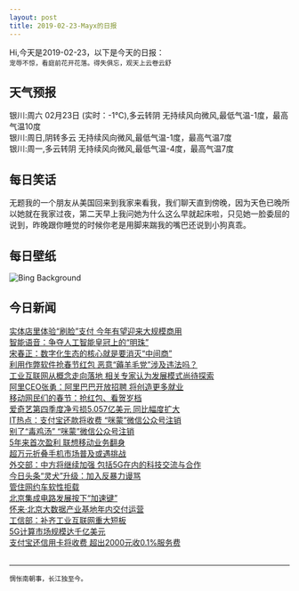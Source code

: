 ```yaml
---
layout: post
title: 2019-02-23-Mayx的日报
---
```


Hi,今天是2019-02-23，以下是今天的日报：<br><small>
宠辱不惊，看庭前花开花落。得失俱忘，观天上云卷云舒</small><!--more-->
## 天气预报
银川:周六 02月23日 (实时：-1℃),多云转阴 无持续风向微风,最低气温-1度，最高气温10度<br>银川:周日,阴转多云 无持续风向微风,最低气温-1度，最高气温7度<br>银川:周一,多云转阴 无持续风向微风,最低气温-4度，最高气温7度
## 每日笑话
无题我的一个朋友从美国回来到我家来看我，我们聊天直到傍晚，因为天色已晚所以她就在我家过夜，第二天早上我问她为什么这么早就起床啦，只见她一脸委屈的说到，昨晚跟你睡觉的时候你老是用脚来踹我的嘴巴还说到小狗真乖。
## 每日壁纸
![Bing Background](https://cn.bing.com/az/hprichbg/rb/PlatteRiver_EN-US4569107551_1920x1080.jpg "Sandhill cranes taking flight over the Platte River near Kearney, Nebraska (© Diana Robinson Photography/Getty Images)")
## 今日新闻

[实体店里体验“刷脸”支付 今年有望迎来大规模商用](http://it.people.com.cn/n1/2019/0222/c1009-30897669.html)   
[智能语音：争夺人工智能皇冠上的“明珠”](http://it.people.com.cn/n1/2019/0222/c1009-30897954.html)   
[宋春正：数字化生态的核心就是要消灭“中间商”](http://it.people.com.cn/n1/2019/0222/c1009-30897938.html)   
[利用作弊软件抢春节红包 恶意“薅羊毛党”涉及违法吗？](http://it.people.com.cn/n1/2019/0222/c1009-30897936.html)   
[工业互联网从概念走向落地 相关专家认为发展模式尚待探索](http://it.people.com.cn/n1/2019/0222/c1009-30897914.html)   
[阿里CEO张勇：阿里巴巴开放招聘 将创造更多就业](http://it.people.com.cn/n1/2019/0222/c1009-30897653.html)   
[移动网民们的春节：抢红包、看贺岁档](http://it.people.com.cn/n1/2019/0222/c1009-30896907.html)   
[爱奇艺第四季度净亏损5.057亿美元 同比幅度扩大](http://it.people.com.cn/n1/2019/0222/c1009-30897125.html)   
[IT热点：支付宝还款将收费 “咪蒙”微信公众号注销](http://it.people.com.cn/n1/2019/0222/c1009-30896524.html)   
[别了“毒鸡汤” “咪蒙”微信公众号注销](http://it.people.com.cn/n1/2019/0222/c1009-30895813.html)   
[5年来首次盈利 联想移动业务翻身](http://it.people.com.cn/n1/2019/0222/c1009-30896031.html)   
[超万元折叠手机市场普及或遇挑战](http://it.people.com.cn/n1/2019/0222/c1009-30896231.html)   
[外交部：中方将继续加强 包括5G在内的科技交流与合作](http://it.people.com.cn/n1/2019/0222/c1009-30896119.html)   
[今日头条“灵犬”升级：加入反暴力谩骂](http://it.people.com.cn/n1/2019/0222/c1009-30896163.html)   
[管住网约车软性拒载](http://it.people.com.cn/n1/2019/0222/c1009-30896143.html)   
[北京集成电路发展按下“加速键”](http://it.people.com.cn/n1/2019/0222/c1009-30896131.html)   
[怀来·北京大数据产业基地年内交付运营](http://it.people.com.cn/n1/2019/0222/c1009-30896128.html)   
[工信部：补齐工业互联网重大短板](http://it.people.com.cn/n1/2019/0222/c1009-30896117.html)   
[5G计算市场规模达千亿美元](http://it.people.com.cn/n1/2019/0222/c1009-30896112.html)   
[支付宝还信用卡将收费 超出2000元收0.1%服务费](http://it.people.com.cn/n1/2019/0222/c1009-30896107.html)   
<br />

***

<small>惆怅南朝事，长江独至今。</small>
